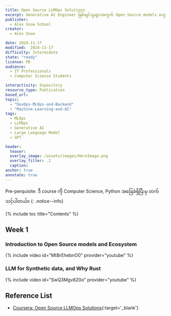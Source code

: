 ```yaml
---
title: Open Source LLMOps Solutions
excerpt: Generative AI Engineer ဖြစ်ချင်သူများအတွက် Open Source models တွေကို locally ဘယ်လို deploy လုပ်မလဲ ဆိုတာကို ဦးစားပေးထားတဲ့ course ပဲ ဖြစ်ပါတယ်။
publisher:
  - Alex Snow School
creator:
  - Alex Snow

date: 2024-11-17
modified:  2024-11-17
difficulty: Intermidate
state: "ready"
license: PD
audience:
  - IT Professionals
  - Computer Science Students

interactivity: Expository
resource_type: Publication
based_url:
topic:
  - "DevOps-MLOps-and-Backend"
  - "Machine-Learning-and-AI"
tags:
  - MLOps
  - LLMOps
  - Generative AI
  - Large Language Model
  - GPT

header:
  teaser: 
  overlay_image: /assets/images/HeroImage.png
  overlay_filter: .2
  caption:
anchor: true
annotate: true
---
```


Pre-perquisite: ဒီ course ကို Computer Science, Python အခြေခံရှိပြီးမှ တက်သင့်ပါတယ်။
{: .notice--info}

{% include toc title="Contents" %}

## Week 1

### Introduction to Open Source models and Ecosystem

{% include video id="MtBrEhebnO0" provider="youtube" %}

### LLM for Synthetic data, and Why Rust

{% include video id="SwQ3Mgv820o" provider="youtube" %}



## Reference List

- [Coursera: Open Source LLMOps Solutions](https://www.coursera.org/learn/open-source-llmops-solutions){:target='\_blank'}
